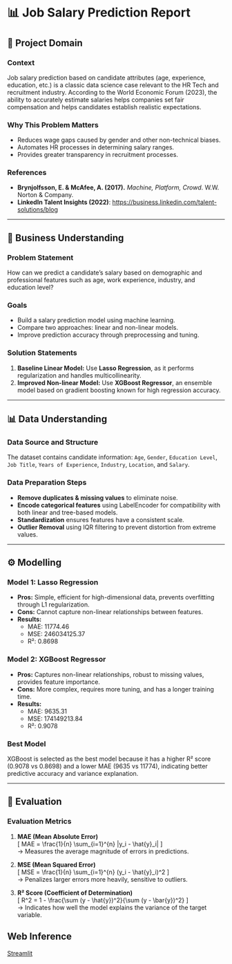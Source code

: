 
# 📊 Job Salary Prediction Report

## 📌 Project Domain

### Context
Job salary prediction based on candidate attributes (age, experience, education, etc.) is a classic data science case relevant to the HR Tech and recruitment industry. According to the World Economic Forum (2023), the ability to accurately estimate salaries helps companies set fair compensation and helps candidates establish realistic expectations.

### Why This Problem Matters
- Reduces wage gaps caused by gender and other non-technical biases.
- Automates HR processes in determining salary ranges.
- Provides greater transparency in recruitment processes.

### References
- **Brynjolfsson, E. & McAfee, A. (2017).** *Machine, Platform, Crowd*. W.W. Norton & Company.
- **LinkedIn Talent Insights (2022)**: https://business.linkedin.com/talent-solutions/blog

---

## 🧠 Business Understanding

### Problem Statement
How can we predict a candidate’s salary based on demographic and professional features such as age, work experience, industry, and education level?

### Goals
- Build a salary prediction model using machine learning.
- Compare two approaches: linear and non-linear models.
- Improve prediction accuracy through preprocessing and tuning.

### Solution Statements
1. **Baseline Linear Model:** Use **Lasso Regression**, as it performs regularization and handles multicollinearity.
2. **Improved Non-linear Model:** Use **XGBoost Regressor**, an ensemble model based on gradient boosting known for high regression accuracy.

---

## 📊 Data Understanding

### Data Source and Structure
The dataset contains candidate information: `Age`, `Gender`, `Education Level`, `Job Title`, `Years of Experience`, `Industry`, `Location`, and `Salary`.

### Data Preparation Steps
- **Remove duplicates & missing values** to eliminate noise.
- **Encode categorical features** using LabelEncoder for compatibility with both linear and tree-based models.
- **Standardization** ensures features have a consistent scale.
- **Outlier Removal** using IQR filtering to prevent distortion from extreme values.

---

## ⚙️ Modelling

### Model 1: Lasso Regression
- **Pros:** Simple, efficient for high-dimensional data, prevents overfitting through L1 regularization.
- **Cons:** Cannot capture non-linear relationships between features.
- **Results:**
  - MAE: 11774.46
  - MSE: 246034125.37
  - R²: 0.8698

### Model 2: XGBoost Regressor
- **Pros:** Captures non-linear relationships, robust to missing values, provides feature importance.
- **Cons:** More complex, requires more tuning, and has a longer training time.
- **Results:**
  - MAE: 9635.31
  - MSE: 174149213.84
  - R²: 0.9078

### Best Model
XGBoost is selected as the best model because it has a higher R² score (0.9078 vs 0.8698) and a lower MAE (9635 vs 11774), indicating better predictive accuracy and variance explanation.

---

## 📏 Evaluation

### Evaluation Metrics

1. **MAE (Mean Absolute Error)**  
   \[ MAE = \frac{1}{n} \sum_{i=1}^{n} |y_i - \hat{y}_i| \]  
   → Measures the average magnitude of errors in predictions.

2. **MSE (Mean Squared Error)**  
   \[ MSE = \frac{1}{n} \sum_{i=1}^{n} (y_i - \hat{y}_i)^2 \]  
   → Penalizes larger errors more heavily, sensitive to outliers.

3. **R² Score (Coefficient of Determination)**  
   \[ R^2 = 1 - \frac{\sum (y - \hat{y})^2}{\sum (y - \bar{y})^2} \]  
   → Indicates how well the model explains the variance of the target variable.

## Web Inference

[Streamlit](https://job-salary-laso-and-xgboost.streamlit.app/)
